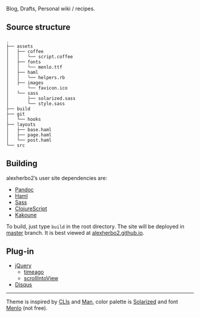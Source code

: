 Blog,
Drafts,
Personal wiki / recipes.

Source structure
----------------

```
.
├── assets
│   ├── coffee
│   │   └── script.coffee
│   ├── fonts
│   │   └── menlo.ttf
│   ├── haml
│   │   └── helpers.rb
│   ├── images
│       └── favicon.ico
│   └── sass
│       ├── solarized.sass
│       └── style.sass
├── build
├── git
│   └── hooks
├── layouts
│   ├── base.haml
│   ├── page.haml
│   └── post.haml
└── src
```

Building
--------

alexherbo2’s user site dependencies are:

 * [Pandoc](http://johnmacfarlane.net/pandoc)
 * [Haml](http://haml.info)
 * [Sass](http://sass-lang.com)
 * [ClojureScript](http://clojure.org/clojurescript)
 * [Kakoune](https://github.com/mawww/kakoune)

To build, just type `build` in the root directory.  The site will be deployed in
[master][] branch.  It is best viewed at [alexherbo2.github.io][].

Plug-in
-------

 * [jQuery](http://jquery.com)
   - [timeago](http://timeago.yarp.com)
   - [scrollIntoView](http://arwid.github.io/jQuery.scrollIntoView)
 * [Disqus](http://disqus.com)

--------------------------------------------------------------------------------

Theme is inspired by [CLIs][] and [Man][],
color palette is [Solarized][] and font [Menlo][] (not free).


[alexherbo2.github.io]: http://alexherbo2.github.io
[source]: https://github.com/alexherbo2/alexherbo2.github.io/tree/source
[master]: https://github.com/alexherbo2/alexherbo2.github.io/tree/master
[CLIs]: https://en.wikipedia.org/wiki/Command-line_interface
[Man]: https://en.wikipedia.org/wiki/Man_page
[Solarized]: http://ethanschoonover.com/solarized
[Menlo]: http://leancrew.com/all-this/2009/10/the-compleat-menlovera-sans-comparison

